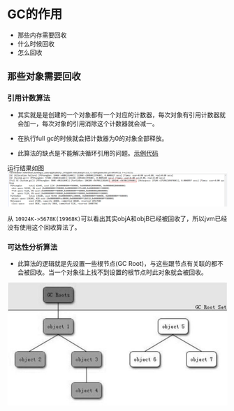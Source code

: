 # GC的作用
- 那些内存需要回收
- 什么时候回收
- 怎么回收

## 那些对象需要回收
 
### 引用计数算法

- 其实就是是创建的一个对象都有一个对应的计数器，每次对象有引用计数器就会加一，每次对象的引用消除这个计数器就会减一。

- 在执行full gc的时候就会把计数器为0的对象全部释放。

- 此算法的缺点是不能解决循环引用的问题。[示例代码](../../jvm/src/jvm/calculate/ReferenceCountingGC.java)

运行结果如图  ![](../../phone/引用计算法.png)

从 ``10924K->5678K(19968K)``可以看出其实objA和objB已经被回收了，所以jvm已经没有使用这个回收算法了。

### 可达性分析算法

- 此算法的逻辑就是先设置一些根节点(GC Root)，与这些跟节点有关联的都不会被回收。当一个对象往上找不到设置的根节点时此对象就会被回收。

![](../../phone/可达性分析算法(1).jpg)
